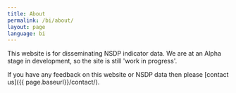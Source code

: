 ```yaml
---
title: About
permalink: /bi/about/
layout: page
language: bi
---
```


This website is for disseminating NSDP indicator data. We are at an Alpha stage in development, so the site is still 'work in progress'.

If you have any feedback on this website or NSDP data then please [contact us]({{ page.baseurl}}/contact/).
